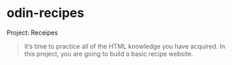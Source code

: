 # odin-recipes

Project: Receipes
> It’s time to practice all of the HTML knowledge you have acquired. In this project, you are going to build a basic recipe website.